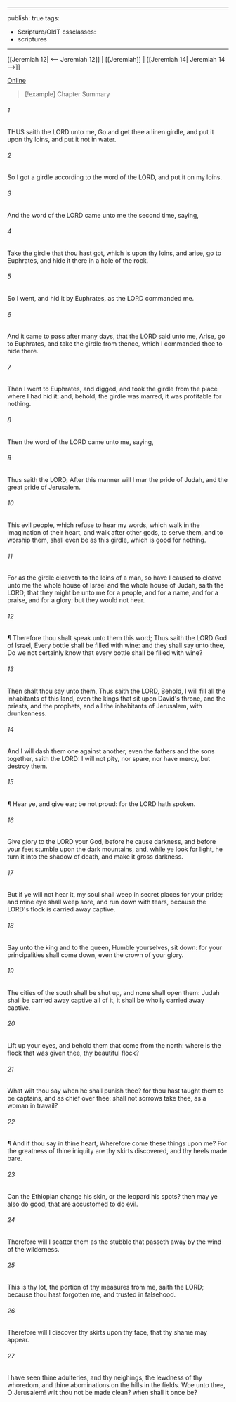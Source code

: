 

---
publish: true
tags:
  - Scripture/OldT
cssclasses:
  - scriptures
---
[[Jeremiah 12| <-- Jeremiah 12]] | [[Jeremiah]] | [[Jeremiah 14| Jeremiah 14 -->]]

[Online](https://churchofjesuschrist.org/study/scriptures/ot/jer/13?lang=eng)

>[!example] Chapter Summary
>
###### 1
THUS saith the LORD unto me, Go and get thee a linen girdle, and put it upon thy loins, and put it not in water.
###### 2
So I got a girdle according to the word of the LORD, and put it on my loins.
###### 3
And the word of the LORD came unto me the second time, saying,
###### 4
Take the girdle that thou hast got, which is upon thy loins, and arise, go to Euphrates, and hide it there in a hole of the rock.
###### 5
So I went, and hid it by Euphrates, as the LORD commanded me.
###### 6
And it came to pass after many days, that the LORD said unto me, Arise, go to Euphrates, and take the girdle from thence, which I commanded thee to hide there.
###### 7
Then I went to Euphrates, and digged, and took the girdle from the place where I had hid it: and, behold, the girdle was marred, it was profitable for nothing.
###### 8
Then the word of the LORD came unto me, saying,
###### 9
Thus saith the LORD, After this manner will I mar the pride of Judah, and the great pride of Jerusalem.
###### 10
This evil people, which refuse to hear my words, which walk in the imagination of their heart, and walk after other gods, to serve them, and to worship them, shall even be as this girdle, which is good for nothing.
###### 11
For as the girdle cleaveth to the loins of a man, so have I caused to cleave unto me the whole house of Israel and the whole house of Judah, saith the LORD; that they might be unto me for a people, and for a name, and for a praise, and for a glory: but they would not hear.
###### 12
¶ Therefore thou shalt speak unto them this word; Thus saith the LORD God of Israel, Every bottle shall be filled with wine: and they shall say unto thee, Do we not certainly know that every bottle shall be filled with wine?
###### 13
Then shalt thou say unto them, Thus saith the LORD, Behold, I will fill all the inhabitants of this land, even the kings that sit upon David's throne, and the priests, and the prophets, and all the inhabitants of Jerusalem, with drunkenness.
###### 14
And I will dash them one against another, even the fathers and the sons together, saith the LORD: I will not pity, nor spare, nor have mercy, but destroy them.
###### 15
¶ Hear ye, and give ear; be not proud: for the LORD hath spoken.
###### 16
Give glory to the LORD your God, before he cause darkness, and before your feet stumble upon the dark mountains, and, while ye look for light, he turn it into the shadow of death, and make it gross darkness.
###### 17
But if ye will not hear it, my soul shall weep in secret places for your pride; and mine eye shall weep sore, and run down with tears, because the LORD's flock is carried away captive.
###### 18
Say unto the king and to the queen, Humble yourselves, sit down: for your principalities shall come down, even the crown of your glory.
###### 19
The cities of the south shall be shut up, and none shall open them: Judah shall be carried away captive all of it, it shall be wholly carried away captive.
###### 20
Lift up your eyes, and behold them that come from the north: where is the flock that was given thee, thy beautiful flock?
###### 21
What wilt thou say when he shall punish thee?  for thou hast taught them to be captains, and as chief over thee: shall not sorrows take thee, as a woman in travail?
###### 22
¶ And if thou say in thine heart, Wherefore come these things upon me?  For the greatness of thine iniquity are thy skirts discovered, and thy heels made bare.
###### 23
Can the Ethiopian change his skin, or the leopard his spots?  then may ye also do good, that are accustomed to do evil.
###### 24
Therefore will I scatter them as the stubble that passeth away by the wind of the wilderness.
###### 25
This is thy lot, the portion of thy measures from me, saith the LORD; because thou hast forgotten me, and trusted in falsehood.
###### 26
Therefore will I discover thy skirts upon thy face, that thy shame may appear.
###### 27
I have seen thine adulteries, and thy neighings, the lewdness of thy whoredom, and thine abominations on the hills in the fields.  Woe unto thee, O Jerusalem!  wilt thou not be made clean?  when shall it once be?



